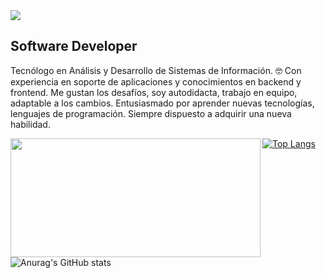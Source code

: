 <img align="center" src="https://media.giphy.com/media/XzUQTy8Ia9ajYvQN1H/giphy.gif" class="responsive">

## Software Developer

Tecnólogo en Análisis y Desarrollo de Sistemas de Información.  🤓
Con experiencia en soporte de aplicaciones y conocimientos en backend y frontend.
Me gustan los desafíos, soy autodidacta, trabajo en equipo, adaptable a
los cambios. Entusiasmado por aprender nuevas tecnologías, lenguajes de programación.
Siempre dispuesto a adquirir una nueva habilidad.

<img align="left" src="https://github.com/juankarlos999/juankarlos999/blob/master/lenguajes.png" height="190" width="400" class="responsive">

[![Top Langs](https://github-readme-stats.vercel.app/api/top-langs/?username=juankarlos999&layout=compact&&langs_count=8)](https://github.com/juankarlos999/github-readme-stats)

![Anurag's GitHub stats](https://github-readme-stats.vercel.app/api?username=juankarlos999&show_icons=true&theme=radical&custom_title=GitHubStats&&hide=stars,prs,issues,contribs)
